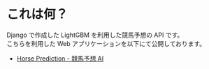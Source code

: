 # これは何？

Django で作成した LightGBM を利用した競馬予想の API です。  
こちらを利用した Web アプリケーションを以下にて公開しております。

- [Horse Prediction - 競馬予想 AI](https://waterleaper.net/horse_prediction_react/)

